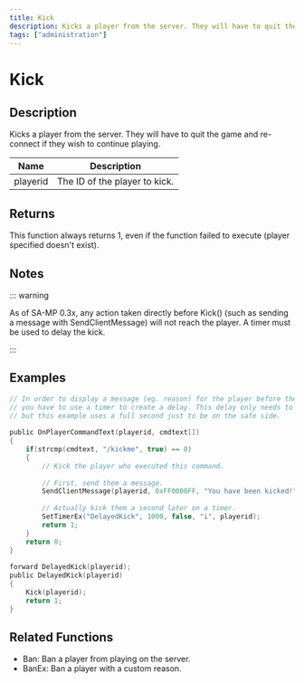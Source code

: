 ```yaml
---
title: Kick
description: Kicks a player from the server. They will have to quit the game and re-connect if they wish to continue playing.
tags: ["administration"]
---
```


# Kick

<TagLinks />

## Description

Kicks a player from the server. They will have to quit the game and re-connect if they wish to continue playing.

| Name     | Description                   |
| -------- | ----------------------------- |
| playerid | The ID of the player to kick. |

## Returns

This function always returns 1, even if the function failed to execute (player specified doesn't exist).

## Notes

::: warning

As of SA-MP 0.3x, any action taken directly before Kick() (such as sending a message with SendClientMessage) will not reach the player. A timer must be used to delay the kick.

:::

## Examples

```c
// In order to display a message (eg. reason) for the player before the connection is closed
// you have to use a timer to create a delay. This delay only needs to be a few milliseconds long,
// but this example uses a full second just to be on the safe side.
 
public OnPlayerCommandText(playerid, cmdtext[])
{
    if(strcmp(cmdtext, "/kickme", true) == 0)
    {
        // Kick the player who executed this command.
 
        // First, send them a message.
        SendClientMessage(playerid, 0xFF0000FF, "You have been kicked!");
 
        // Actually kick them a second later on a timer.
        SetTimerEx("DelayedKick", 1000, false, "i", playerid);
        return 1;
    }
    return 0;
}
 
forward DelayedKick(playerid);
public DelayedKick(playerid)
{
    Kick(playerid);
    return 1;
}
```

## Related Functions

- Ban: Ban a player from playing on the server.
- BanEx: Ban a player with a custom reason.
